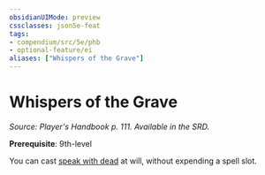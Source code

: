 ```yaml
---
obsidianUIMode: preview
cssclasses: json5e-feat
tags:
- compendium/src/5e/phb
- optional-feature/ei
aliases: ["Whispers of the Grave"]
---
```

# Whispers of the Grave
*Source: Player's Handbook p. 111. Available in the SRD.*  

**Prerequisite**: 9th-level

You can cast [speak with dead](/3-Mechanics/CLI/spells/speak-with-dead.md) at will, without expending a spell slot.